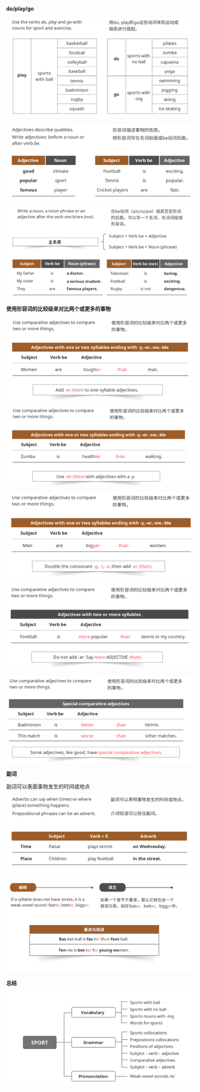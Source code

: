 **do/play/go**

![image-20230820192320870](assets/09-U5L1Sport--Vocabulary,Grammar.and.Pronunciation/image-20230820192320870.png)

![image-20230820192552446](assets/09-U5L1Sport--Vocabulary,Grammar.and.Pronunciation/image-20230820192552446.png)

![image-20230820192641494](assets/09-U5L1Sport--Vocabulary,Grammar.and.Pronunciation/image-20230820192641494.png)

**使用形容词的比较级来对比两个或更多的事物**

![image-20230820192932131](assets/09-U5L1Sport--Vocabulary,Grammar.and.Pronunciation/image-20230820192932131.png)

![image-20230820193004701](assets/09-U5L1Sport--Vocabulary,Grammar.and.Pronunciation/image-20230820193004701.png)

![image-20230820193046895](assets/09-U5L1Sport--Vocabulary,Grammar.and.Pronunciation/image-20230820193046895.png)

![image-20230820193115016](assets/09-U5L1Sport--Vocabulary,Grammar.and.Pronunciation/image-20230820193115016.png)

![image-20230820193155429](assets/09-U5L1Sport--Vocabulary,Grammar.and.Pronunciation/image-20230820193155429.png)

**副词**

副词可以表面事物发生的时间或地点

![image-20230820193340890](assets/09-U5L1Sport--Vocabulary,Grammar.and.Pronunciation/image-20230820193340890.png)

![image-20230820193758754](assets/09-U5L1Sport--Vocabulary,Grammar.and.Pronunciation/image-20230820193758754.png)

**总结**

![image-20230820193918642](assets/09-U5L1Sport--Vocabulary,Grammar.and.Pronunciation/image-20230820193918642.png)